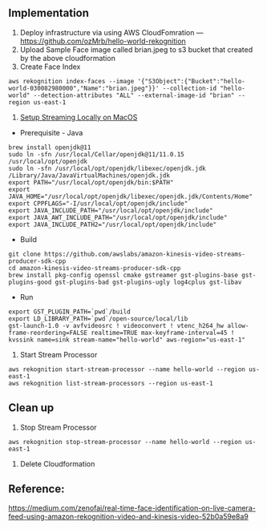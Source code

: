 ## Implementation
1. Deploy infrastructure via using AWS CloudFomration — https://github.com/ozMrb/hello-world-rekognition
1. Upload Sample Face image called brian.jpeg to s3 bucket that created by the above cloudformation
1. Create Face Index
```
aws rekognition index-faces --image '{"S3Object":{"Bucket":"hello-world-030082980000","Name":"brian.jpeg"}}' --collection-id "hello-world" --detection-attributes "ALL" --external-image-id "brian" --region us-east-1
```
1. [Setup Streaming Locally on MacOS](https://github.com/awslabs/amazon-kinesis-video-streams-producer-sdk-cpp)

* Prerequisite - Java
```
brew install openjdk@11
sudo ln -sfn /usr/local/Cellar/openjdk@11/11.0.15 /usr/local/opt/openjdk
sudo ln -sfn /usr/local/opt/openjdk/libexec/openjdk.jdk /Library/Java/JavaVirtualMachines/openjdk.jdk
export PATH="/usr/local/opt/openjdk/bin:$PATH"
export JAVA_HOME="/usr/local/opt/openjdk/libexec/openjdk.jdk/Contents/Home"
export CPPFLAGS="-I/usr/local/opt/openjdk/include"
export JAVA_INCLUDE_PATH="/usr/local/opt/openjdk/include"
export JAVA_AWT_INCLUDE_PATH="/usr/local/opt/openjdk/include"
export JAVA_INCLUDE_PATH2="/usr/local/opt/openjdk/include"
```

* Build

```
git clone https://github.com/awslabs/amazon-kinesis-video-streams-producer-sdk-cpp
cd amazon-kinesis-video-streams-producer-sdk-cpp
brew install pkg-config openssl cmake gstreamer gst-plugins-base gst-plugins-good gst-plugins-bad gst-plugins-ugly log4cplus gst-libav

```

* Run
```
export GST_PLUGIN_PATH=`pwd`/build
export LD_LIBRARY_PATH=`pwd`/open-source/local/lib
gst-launch-1.0 -v avfvideosrc ! videoconvert ! vtenc_h264_hw allow-frame-reordering=FALSE realtime=TRUE max-keyframe-interval=45 ! kvssink name=sink stream-name="hello-world" aws-region="us-east-1"
```

1. Start Stream Processor
```
aws rekognition start-stream-processor --name hello-world --region us-east-1
aws rekognition list-stream-processors --region us-east-1
```

## Clean up
1. Stop Stream Processor
```
aws rekognition stop-stream-processor --name hello-world --region us-east-1
```
1. Delete Cloudformation

## Reference:
https://medium.com/zenofai/real-time-face-identification-on-live-camera-feed-using-amazon-rekognition-video-and-kinesis-video-52b0a59e8a9